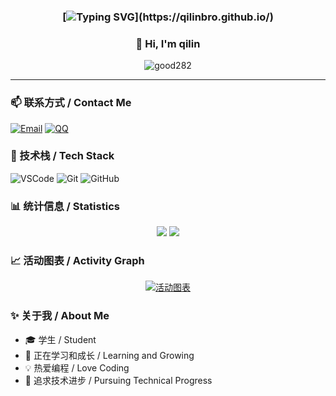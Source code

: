 <div align="center">

### [![Typing SVG](https://readme-typing-svg.herokuapp.com?size=25&duration=2500&color=8C43EA&vCenter=true&width=200&height=40&lines=%F0%9F%8C%B1qilin's_space!)](https://qilinbro.github.io/)

### 👋 Hi, I'm qilin
![good282](https://github.com/user-attachments/assets/665e9345-8b67-4806-b735-0361a23538cf)

</div>

---

### 📫 联系方式 / Contact Me

[![Email](https://img.shields.io/badge/Email-qilinxie05@gmail.com-6A5ACD?style=for-the-badge&logo=gmail&logoColor=white)](mailto:qilinxie05@gmail.com)
[![QQ](https://img.shields.io/badge/QQ-3221565903-98FB98?style=for-the-badge&logo=tencentqq&logoColor=white)](https://qm.qq.com/cgi-bin/qm/qr?k=mcs-cON_aPNfc3hO8-H7lWJHDX-5nKr7&noverify=0)

### 🔧 技术栈 / Tech Stack

![VSCode](https://img.shields.io/badge/-VSCode-007ACC?style=for-the-badge&logo=visualstudiocode&logoColor=white)
![Git](https://img.shields.io/badge/-Git-F05032?style=for-the-badge&logo=git&logoColor=white)
![GitHub](https://img.shields.io/badge/-GitHub-181717?style=for-the-badge&logo=github&logoColor=white)

### 📊 统计信息 / Statistics

<div align="center">
  <img src="https://github-readme-streak-stats.herokuapp.com/?user=qilinbro&theme=tokyonight&hide_border=true"/>
  <img src="https://github-readme-stats.vercel.app/api/top-langs/?username=qilinbro&layout=compact&theme=tokyonight&hide_border=true"/>
</div>

### 📈 活动图表 / Activity Graph

<div align="center">
  
[![活动图表](https://github-readme-activity-graph.vercel.app/graph?username=qilinbro&theme=tokyo-night&hide_border=true)](https://github.com/qilinbro)

</div>

### ✨ 关于我 / About Me

- 🎓 学生 / Student
- 🌱 正在学习和成长 / Learning and Growing
- 💡 热爱编程 / Love Coding
- 🎯 追求技术进步 / Pursuing Technical Progress
